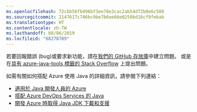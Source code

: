 ```yaml
---
ms.openlocfilehash: 72cbb56fb496bf3ee78e3cac2ab54d72b0e6c508
ms.sourcegitcommit: 2147617c746bc9be7b6ee66e0250bd16cf9febab
ms.translationtype: HT
ms.contentlocale: zh-TW
ms.lasthandoff: 08/06/2019
ms.locfileid: "68278789"
---
```

若要回報錯誤 (bug)或要求新功能，請在[我們的 GitHub 存放庫](https://github.com/Microsoft/azure-tools-for-java/issues)中建立問題。 或是在[具有 azure-java-tools 標籤的 Stack Overflow](https://stackoverflow.com/questions/tagged/azure-java-tools) 上提出問題。

如需有關如何搭配 Azure 使用 Java 的詳細資訊，請參閱下列連結： 

* [適用於 Java 開發人員的 Azure](/azure/java/) 
* [搭配 Azure DevOps Services 的 Java](/azure/devops/java/)
* [開發 Azure 時取得 Java JDK 下載和支援](https://aka.ms/azure-jdks)
<!-- TODO: Add URLs for Java in VSCode here --> 
